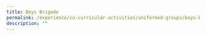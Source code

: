 ```yaml
---
title: Boys Brigade
permalink: /experience/co-curricular-activities/uniformed-groups/boys-brigade
description: ""
---
```

